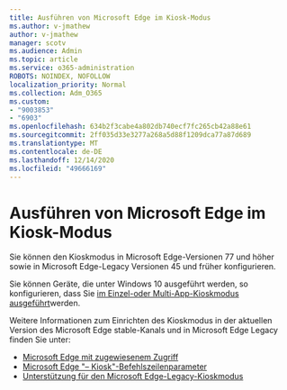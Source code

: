```yaml
---
title: Ausführen von Microsoft Edge im Kiosk-Modus
ms.author: v-jmathew
author: v-jmathew
manager: scotv
ms.audience: Admin
ms.topic: article
ms.service: o365-administration
ROBOTS: NOINDEX, NOFOLLOW
localization_priority: Normal
ms.collection: Adm_O365
ms.custom:
- "9003853"
- "6903"
ms.openlocfilehash: 634b2f3cabe4a802db740ecf7fc265cb42a88e61
ms.sourcegitcommit: 2ff035d33e3277a268a5d88f1209dca77a87d689
ms.translationtype: MT
ms.contentlocale: de-DE
ms.lasthandoff: 12/14/2020
ms.locfileid: "49666169"
---
```

# <a name="run-microsoft-edge-in-kiosk-mode"></a>Ausführen von Microsoft Edge im Kiosk-Modus

Sie können den Kioskmodus in Microsoft Edge-Versionen 77 und höher sowie in Microsoft Edge-Legacy Versionen 45 und früher konfigurieren.

Sie können Geräte, die unter Windows 10 ausgeführt werden, so konfigurieren, dass Sie [im Einzel-oder Multi-App-Kioskmodus ausgeführt](https://go.microsoft.com/fwlink/?linkid=2133659)werden.

Weitere Informationen zum Einrichten des Kioskmodus in der aktuellen Version des Microsoft Edge stable-Kanals und in Microsoft Edge Legacy finden Sie unter:

- [Microsoft Edge mit zugewiesenem Zugriff](https://go.microsoft.com/fwlink/?linkid=2133494)
- [Microsoft Edge "– Kiosk"-Befehlszeilenparameter](https://go.microsoft.com/fwlink/?linkid=2133724)
- [Unterstützung für den Microsoft Edge-Legacy-Kioskmodus](https://go.microsoft.com/fwlink/?linkid=2133725)
